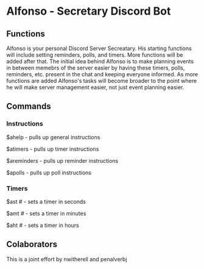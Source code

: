 # Alfonso - Secretary Discord Bot

## Functions
Alfonso is your personal Discord Server Secreatary. His starting functions will include setting reminders, polls, and timers. More functions will be added after that. 
The initial idea behind Alfonso is to make planning events in between memebrs of the server easier by having these timers, polls, reminders, etc. present in the chat and keeping everyone informed.
As more functions are added Alfonso's tasks will become broader to the point where he will make server management easier, not just event planning easier.

## Commands
### Instructions
$ahelp - pulls up general instructions

$atimers - pulls up timer instructions 

$areminders - pulls up reminder instructions

$apolls - pulls up poll instructions

### Timers
$ast # - sets a timer in seconds

$amt # - sets a timer in minutes

$aht # - sets a timer in hours

## Colaborators
This is a joint effort by nwitherell and penalverbj
